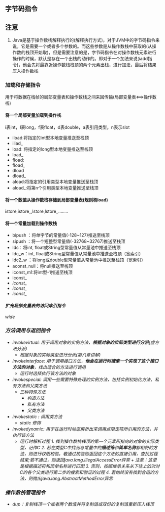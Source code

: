 ## 字节码指令
## 注意
1. Java是基于操作数栈解释执行的(解释执行方式)，对于JVM中的字节码指令来说，它是需要一个或者多个参数的。而这些参数是从操作数栈中获取的(从操作数的栈顶开始取)，但是需要注意的是，字节码指令在对操作数栈元素进行操作的时候，默认是存在一个出栈的动作的。即对于一个加法来说(iadd指令)，他会先将最靠近操作数栈栈顶的两个元素出栈，进行加法，最后将结果压入操作数栈
### 加载和存储指令
用于将数据在栈帧的局部变量表和操作数栈之间来回传输(局部变量表<==>操作数栈)
#### 将一个局部变量加载到操作栈
i表int，l表long，f表float，d表double，a表引用类型，n表示slot
+ iload:将指定的int型本地变量推送至栈顶
+ iliad_<n>
+ load: 将指定的long型本地变量推送至栈顶
+ load_<n>
+ fload:
+ fload_<n>
+ dload
+ dload_<n>
+ aload:将指定的引用类型本地变量推送至栈顶
+ aload_<n>:将第n个引用类型本地变量推送至栈顶
#### 将一个数值从操作数栈存储到局部变量表(规则桶load)
istore,istore_<n>,lstore,lstore_<n>........
#### 将一个常量加载到操作数栈
+ bipush ：将单字节的常量值(-128~127)推送至栈顶
+ sipush ：将一个短整型常量值(-32768~32767)推送至栈顶
+ ldc：将int, float或String型常量值从常量池中推送至栈顶
+ ldc_w：int, float或String型常量值从常量池中推送至栈顶（宽索引）   
+ ldc2_w ：将long或double型常量值从常量池中推送至栈顶（宽索引）
+ aconst_null：将null推送至栈顶
+ iconst_m1:将int型-1推送至栈顶
+ iconst_<i>
+ iconst_<l>
+ iconst_<f>
+ iconst_<d>
#### 扩充局部变量表的访问索引指令
wide

### 方法调用与返回指令
+ invokevirtual: 用于调用对象的实例方法，**根据对象的实际类型进行分派**(虚方法分派)
    - 根据对象的实际类型进行分派(第八章讲解)
+ invokeinterface: 用于调用接口方法，**他会在运行时搜索一个实现了这个接口方法的对象**，找出适合的方法进行调用
    - 运行时选择执行该方法的对象
+ invokespecial: 调用一些需要特殊处理的实例方法，包括实例初始化方法，私有方法和父类方法
    - 三种特殊方法
       + 构造方法
       + 私有方法
       + 父类方法
+ invokestatic : 调用类方法
    -  static 修饰
+ invokedynamic: 用于在运行时动态解析出来调用点限定符所引用的方法，并执行该方法
  - 运行时解析过程
        1. 找到操作数栈栈顶的第一个元素所指向的对象的实际类型，记作C
        2. 若在类型C中找到与常量中的**描述符**和**简单名称**都相符的方法，则进行权限校验。若通过校验则返回这个方法的直接引用，查找过程结束;若不通过，则返回java.lang.IllegalAccessError异常
           + 注意：这里是根据描述符和简单名称进行匹配
        3. 否则，按照继承关系从下往上依次对C的各个父类进行第二步的搜索和验证的过程
        4. 若始终没有找到合适的方法，则抛出java.lang.AbstractMethodError异常
### 操作数栈管理指令
+ dup：复制栈顶一个或者两个数值并将复制值或双份的复制值重新压入栈顶